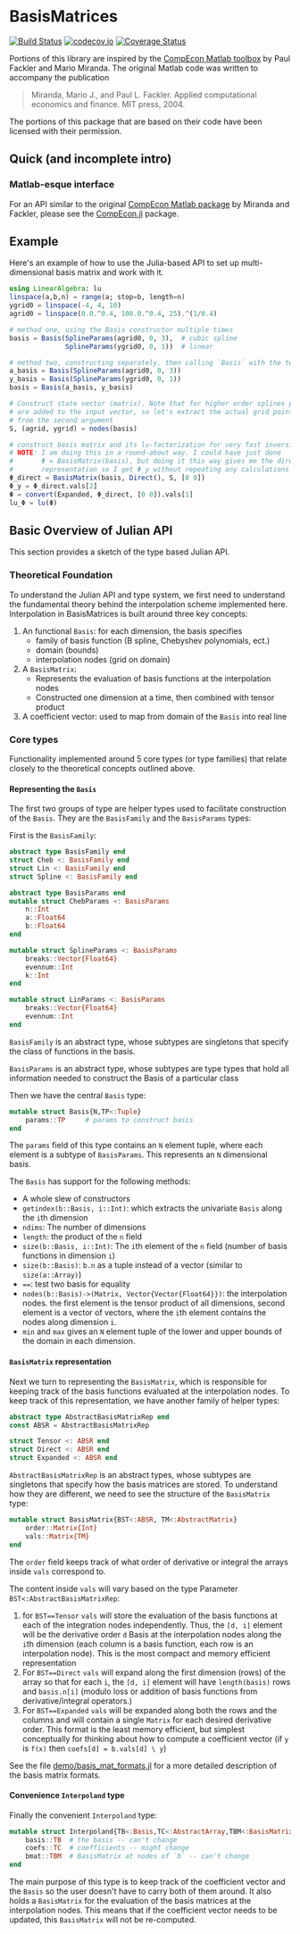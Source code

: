 # BasisMatrices

[![Build Status](https://travis-ci.org/QuantEcon/BasisMatrices.jl.svg?branch=master)](https://travis-ci.org/QuantEcon/BasisMatrices.jl) [![codecov.io](http://codecov.io/github/QuantEcon/BasisMatrices.jl/coverage.svg?branch=master)](http://codecov.io/github/QuantEcon/BasisMatrices.jl?branch=master) [![Coverage Status](https://coveralls.io/repos/QuantEcon/BasisMatrices.jl/badge.svg?branch=master&service=github)](https://coveralls.io/github/QuantEcon/BasisMatrices.jl?branch=master)


Portions of this library are inspired by the [CompEcon Matlab toolbox](http://www4.ncsu.edu/~pfackler/compecon/toolbox.html) by Paul Fackler and Mario Miranda. The original Matlab code was written to accompany the publication

> Miranda, Mario J., and Paul L. Fackler. Applied computational economics and finance. MIT press, 2004.

The portions of this package that are based on their code have been licensed with their permission.

## Quick (and incomplete intro)


### Matlab-esque interface

For an API similar to the original [CompEcon Matlab package](http://www4.ncsu.edu/~pfackler/compecon/toolbox.html) by Miranda and Fackler, please see the [CompEcon.jl](https://github.com/QuantEcon/CompEcon.jl) package.

## Example

Here's an example of how to use the Julia-based API to set up multi-dimensional basis matrix and work with it.

```julia
using LinearAlgebra: lu
linspace(a,b,n) = range(a; stop=b, length=n)
ygrid0 = linspace(-4, 4, 10)
agrid0 = linspace(0.0.^0.4, 100.0.^0.4, 25).^(1/0.4)

# method one, using the Basis constructor multiple times
basis = Basis(SplineParams(agrid0, 0, 3),  # cubic spline
              SplineParams(ygrid0, 0, 1))  # linear

# method two, constructing separately, then calling `Basis` with the two
a_basis = Basis(SplineParams(agrid0, 0, 3))
y_basis = Basis(SplineParams(ygrid0, 0, 1))
basis = Basis(a_basis, y_basis)

# Construct state vector (matrix). Note that for higher order splines points
# are added to the input vector, so let's extract the actual grid points used
# from the second argument
S, (agrid, ygrid) = nodes(basis)

# construct basis matrix and its lu-factorization for very fast inversion
# NOTE: I am doing this in a round-about way. I could have just done
#       Φ = BasisMatrix(basis), but doing it this way gives me the direct
#       representation so I get Φ_y without repeating any calculations
Φ_direct = BasisMatrix(basis, Direct(), S, [0 0])
Φ_y = Φ_direct.vals[2]
Φ = convert(Expanded, Φ_direct, [0 0]).vals[1]
lu_Φ = lu(Φ)
```

## Basic Overview of Julian API

This section provides a sketch of the type based Julian API.

### Theoretical Foundation

To understand the Julian API and type system, we first need to understand the fundamental theory behind the interpolation scheme implemented here. Interpolation in BasisMatrices is built around three key concepts:

1. An functional `Basis`: for each dimension, the basis specifies
    - family of basis function (B spline, Chebyshev polynomials, ect.)
    - domain (bounds)
    - interpolation nodes (grid on domain)
2. A `BasisMatrix`:
    - Represents the evaluation of basis functions at the interpolation nodes
    - Constructed one dimension at a time, then combined with tensor product
3. A coefficient vector: used to map from domain of the `Basis` into real line

### Core types

Functionality implemented around 5 core types (or type families) that relate closely to the theoretical concepts outlined above.

#### Representing the `Basis`

The first two groups of type are helper types used to facilitate construction of the `Basis`. They are the `BasisFamily` and the `BasisParams` types:

First is the `BasisFamily`:

```julia
abstract type BasisFamily end
struct Cheb <: BasisFamily end
struct Lin <: BasisFamily end
struct Spline <: BasisFamily end

abstract type BasisParams end
mutable struct ChebParams <: BasisParams
    n::Int
    a::Float64
    b::Float64
end

mutable struct SplineParams <: BasisParams
    breaks::Vector{Float64}
    evennum::Int
    k::Int
end

mutable struct LinParams <: BasisParams
    breaks::Vector{Float64}
    evennum::Int
end
```

`BasisFamily` is an abstract type, whose subtypes are singletons that specify the class of functions in the basis.

`BasisParams` is an abstract type, whose subtypes are type types that hold all information needed to construct the Basis of a particular class

Then we have the central `Basis` type:

```julia
mutable struct Basis{N,TP<:Tuple}
    params::TP     # params to construct basis
end
```

The `params` field of this type contains an `N` element tuple, where each
element is a subtype of `BasisParams`. This represents an `N` dimensional
basis.

The `Basis` has support for the following methods:

- A whole slew of constructors
- `getindex(b::Basis, i::Int)`: which extracts the univariate `Basis` along the `i`th dimension
- `ndims`: The number of dimensions
- `length`: the product of the `n` field
- `size(b::Basis, i::Int)`: The `i`th element of the `n` field (number of basis functions in dimension `i`)
- `size(b::Basis)`: `b.n` as a tuple instead of a vector (similar to `size(a::Array)`)
- `==`: test two basis for equality
- `nodes(b::Basis)->(Matrix, Vector{Vector{Float64}})`: the interpolation nodes. the first element is the tensor product of all dimensions, second element is a vector of vectors, where the `i`th element contains the nodes along dimension `i`.
- `min` and `max` gives an `N` element tuple of the lower and upper bounds of the domain in each dimension.

#### `BasisMatrix` representation

Next we turn to representing the `BasisMatrix`, which is responsible for keeping track of the basis functions evaluated at the interpolation nodes. To keep track of this representation, we have another family of helper types:

```julia
abstract type AbstractBasisMatrixRep end
const ABSR = AbstractBasisMatrixRep

struct Tensor <: ABSR end
struct Direct <: ABSR end
struct Expanded <: ABSR end
```

`AbstractBasisMatrixRep` is an abstract types, whose subtypes are singletons that specify how the basis matrices are stored. To understand how they are different, we need to see the structure of the `BasisMatrix` type:

```julia
mutable struct BasisMatrix{BST<:ABSR, TM<:AbstractMatrix}
    order::Matrix{Int}
    vals::Matrix{TM}
end
```

The `order` field keeps track of what order of derivative or integral the arrays inside `vals` correspond to.


The content inside `vals` will vary based on the type Parameter `BST<:AbstractBasisMatrixRep`:

1. for `BST==Tensor` `vals` will store the evaluation of the basis functions at each of the integration nodes independently. Thus, the `[d, i]` element will be the derivative order `d` Basis at the interpolation nodes along the `i`th dimension (each column is a basis function, each row is an interpolation node). This is the most compact and memory efficient representation
2. For `BST==Direct` `vals` will expand along the first dimension (rows) of the array so that for each `i`, the `[d, i]` element will have `length(basis)` rows and `basis.n[i]` (modulo loss or addition of basis functions from derivative/integral operators.)
3. For `BST==Expanded` `vals` will be expanded along both the rows and the columns and will contain a single `Matrix` for each desired derivative order. This format is the least memory efficient, but simplest conceptually for thinking about how to compute a coefficient vector (if `y` is `f(x)` then `coefs[d] = b.vals[d] \ y`)

See the file
[demo/basis_mat_formats.jl](https://github.com/QuantEcon/BasisMatrices.jl/blob/master/demo/basis_mat_formats.jl)
for a more detailed description of the basis matrix formats.

#### Convenience `Interpoland` type

Finally the convenient `Interpoland` type:

```julia
mutable struct Interpoland{TB<:Basis,TC<:AbstractArray,TBM<:BasisMatrix{Tensor}}
    basis::TB  # the basis -- can't change
    coefs::TC  # coefficients -- might change
    bmat::TBM  # BasisMatrix at nodes of `b` -- can't change
end
```

The main purpose of this type is to keep track of the coefficient vector and the `Basis` so the user doesn't have to carry both of them around. It also holds a `BasisMatrix` for the evaluation of the basis matrices at the interpolation nodes. This means that if the coefficient vector needs to be updated, this `BasisMatrix` will not be re-computed.
